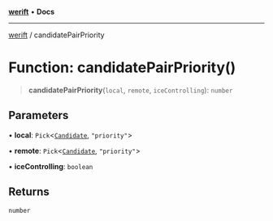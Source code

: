 [**werift**](../README.md) • **Docs**

***

[werift](../globals.md) / candidatePairPriority

# Function: candidatePairPriority()

> **candidatePairPriority**(`local`, `remote`, `iceControlling`): `number`

## Parameters

• **local**: `Pick`\<[`Candidate`](../classes/Candidate.md), `"priority"`\>

• **remote**: `Pick`\<[`Candidate`](../classes/Candidate.md), `"priority"`\>

• **iceControlling**: `boolean`

## Returns

`number`
